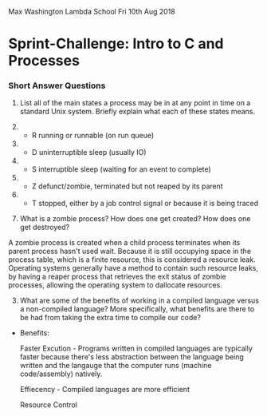 Max Washington
Lambda School
Fri 10th Aug 2018

# Sprint-Challenge: Intro to C and Processes

### Short Answer Questions

1. List all of the main states a process may be in at any point in time on a standard Unix system. Briefly explain what each of these states means.

  1. -  R  running or runnable (on run queue)
  2. -  D  uninterruptible sleep (usually IO)
  3. -  S  interruptible sleep (waiting for an event to complete)
  4. -  Z  defunct/zombie, terminated but not reaped by its parent
  5. -  T  stopped, either by a job control signal or because it is being traced

2. What is a zombie process? How does one get created? How does one get destroyed?

A zombie process is created when a child process terminates when its parent process hasn't used wait.  Because it is still occupying space in the process table, which is a finite resource, this is considered a resource leak.
Operating systems generally have a method to contain such resource leaks, by having a reaper process that retrieves the exit status of zombie processes, allowing the operating system to dallocate resources.

3. What are some of the benefits of working in a compiled language versus a non-compiled language? More specifically, what benefits are there to be had from taking the extra time to compile our code?

- Benefits: 

    Faster Excution - Programs written in compiled languages are typically faster because there's less abstraction between the language being written and the langauge that the computer runs (machine code/assembly) natively.

    Effiecency - Compiled languages are more efficient 

    Resource Control 


